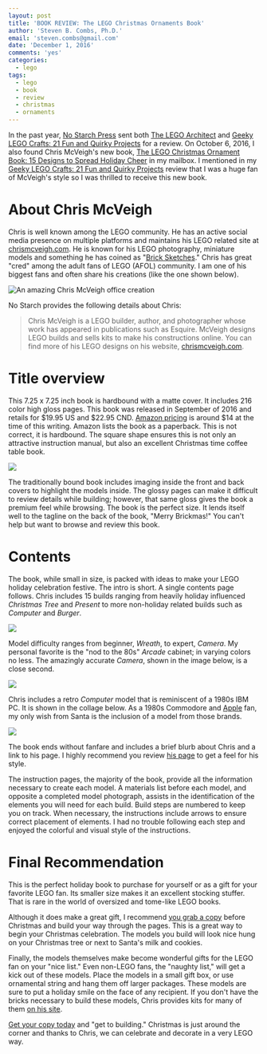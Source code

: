 ```yaml
---
layout: post
title: 'BOOK REVIEW: The LEGO Christmas Ornaments Book'
author: 'Steven B. Combs, Ph.D.'
email: 'steven.combs@gmail.com'
date: 'December 1, 2016'
comments: 'yes'
categories:
  - lego
tags:
  - lego
  - book
  - review
  - christmas
  - ornaments
---
```


In the past year, [No Starch Press][1] sent both [The LEGO Architect][2] and [Geeky LEGO Crafts: 21 Fun and Quirky Projects][3] for a review. On October 6, 2016, I also found Chris McVeigh's new book, [The LEGO Christmas Ornament Book: 15 Designs to Spread Holiday Cheer][4] in my mailbox. I mentioned in my [Geeky LEGO Crafts: 21 Fun and Quirky Projects][5] review that I was a huge fan of McVeigh's style so I was thrilled to receive this new book.

# About Chris McVeigh
Chris is well known among the LEGO community. He has an active social media presence on multiple platforms and maintains his LEGO related site at [chrismcveigh.com][6]. He is known for his LEGO photography, miniature models and something he has coined as "[Brick Sketches][7]." Chris has great "cred" among the adult fans of LEGO (AFOL) community. I am one of his biggest fans and often share his creations (like the one shown below).

![][image-1]

No Starch provides the following details about Chris:

> Chris McVeigh is a LEGO builder, author, and photographer whose work has appeared in publications such as Esquire. McVeigh designs LEGO builds and sells kits to make his constructions online. You can find more of his LEGO designs on his website, [chrismcveigh.com][8].

# Title overview
This 7.25 x 7.25 inch book is hardbound with a matte cover. It includes 216 color high gloss pages. This book was released in  September of 2016 and retails for $19.95 US and $22.95 CND. [Amazon pricing][9] is around $14 at the time of this writing. Amazon lists the book as a paperback. This is not correct, it is hardbound. The square shape ensures this is not only an attractive instruction manual, but also an excellent Christmas time coffee table book.

![][image-2]

The traditionally bound book includes imaging inside the front and back covers to highlight the models inside. The glossy pages can make it difficult to review details while building; however,  that same gloss gives the book a premium feel while browsing. The book is the perfect size. It lends itself well to the tagline on the back of the book, "Merry Brickmas!" You can't help but want to browse and review this book.

# Contents
The book, while small in size, is packed with ideas to make your LEGO holiday celebration festive. The intro is short. A single contents page follows. Chris includes 15 builds ranging from heavily holiday influenced *Christmas Tree* and *Present* to more non-holiday related builds such as *Computer* and *Burger*.

![][image-3]

Model difficulty ranges from beginner, *Wreath*, to expert, *Camera*. My personal favorite is the "nod to the 80s" *Arcade* cabinet; in varying colors no less. The amazingly accurate *Camera*, shown in the image below, is a close second.

![][image-4]

Chris includes a retro *Computer* model that is reminiscent of a 1980s IBM PC. It is shown in the collage below. As a 1980s Commodore and [Apple][10] fan, my only wish from Santa is the inclusion of a model from those brands.

![][image-5]

The book ends without fanfare and includes a brief blurb about Chris and a link to his page. I highly recommend you review [his page][11] to get a feel for his style.

The instruction pages, the majority of the book, provide all the information necessary to create each model. A materials list before each model, and opposite a completed model photograph, assists in the identification of the elements you will need for each build. Build steps are numbered to keep you on track. When necessary, the instructions include arrows to ensure correct placement of elements. I had no trouble following each step and enjoyed the colorful and visual style of the instructions.

# Final Recommendation
This is the perfect holiday book to purchase for yourself or as a gift for your favorite LEGO fan. Its smaller size makes it an excellent stocking stuffer. That is rare in the world of oversized and tome-like LEGO books.

Although it does make a great gift, I recommend [you grab a copy][12] before Christmas and build your way through the pages. This is a great way to begin your Christmas celebration. The models you build will look nice hung on your Christmas tree or next to Santa's milk and cookies.

Finally, the models themselves make become wonderful gifts for the LEGO fan on your "nice list." Even non-LEGO fans, the "naughty list," will get a kick out of these models. Place the models in a small gift box, or use ornamental string and hang them off larger packages. These models are sure to put a holiday smile on the face of any recipient. If you don't have the bricks necessary to build these models, Chris provides kits for many of them [on his site][13].

[Get your copy today][14] and "get to building." Christmas is just around the corner and thanks to Chris, we can celebrate and decorate in a very LEGO way.

[1]:	https://www.nostarch.com/
[2]:	http://www.stevencombs.com/lego/2015/09/19/book-review-the-lego-architect.html
[3]:	http://www.stevencombs.com/lego/2016/10/02/book-review-geeky-lego-crafts.html
[4]:	http://amzn.to/2dyyHKt
[5]:	http://www.stevencombs.com/lego/2016/10/02/book-review-geeky-lego-crafts.html
[6]:	http://www.chrismcveigh.com
[7]:	http://www.chrismcveigh.com/cm/brick_sketches.html
[8]:	http://www.chrismcveigh.com
[9]:	http://amzn.to/2dyyHKt
[10]:	https://powerpig.ecwid.com/#!/My-First-Computer-Byte-Edition-v3-0/p/56661865/category=15326690
[11]:	http://www.chrismcveigh.com
[12]:	http://amzn.to/2dyyHKt
[13]:	http://chrismcveigh.com/cm/blog.html
[14]:	http://amzn.to/2dyyHKt

[image-1]:	http://www.chrismcveigh.com/cm/welcome_files/shapeimage_1.png "An amazing Chris McVeigh office creation"
[image-2]:	https://lh3.googleusercontent.com/a7dTq2Pvndw5p_P6jG2ToAnm2DF5vIVfi7FMJ8tu3-ekS2eSPmOhv35XRnmwtjNLPhoV27tiCXg=w1535-h1151-no
[image-3]:	https://www.nostarch.com/images/LegoChristmas_14-15-new.jpg
[image-4]:	https://www.nostarch.com/images/LegoChristmas_200-201-new.jpg
[image-5]:	https://www.nostarch.com/images/LegoChristmas_Endsheet.jpg
